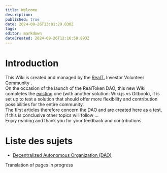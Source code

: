 ```yaml
---
title: Welcome
description: 
published: true
date: 2024-09-26T13:01:29.830Z
tags: 
editor: markdown
dateCreated: 2024-09-26T12:16:58.893Z
---
```


# Introduction

This Wiki is created and managed by the [RealT.](https://realt.co/) Investor Volunteer Community .  
On the occasion of the launch of the RealToken DAO, this new Wiki completes the [existing](https://community-realt.gitbook.io/tuto-community) one (with another solution: Wiki.js vs Gitbook), it is set up to test a solution that should offer more flexibility and contribution possibilities for the entire community.  
The first articles therefore concern the DAO and are created here as a test, if this is conclusive other topics will follow ...  
Enjoy reading and thank you for your feedback and contributions.

# Liste des sujets

-   [Decentralized Autonomous Organization (DAO)](/en/DAO/)

Translation of pages in progress